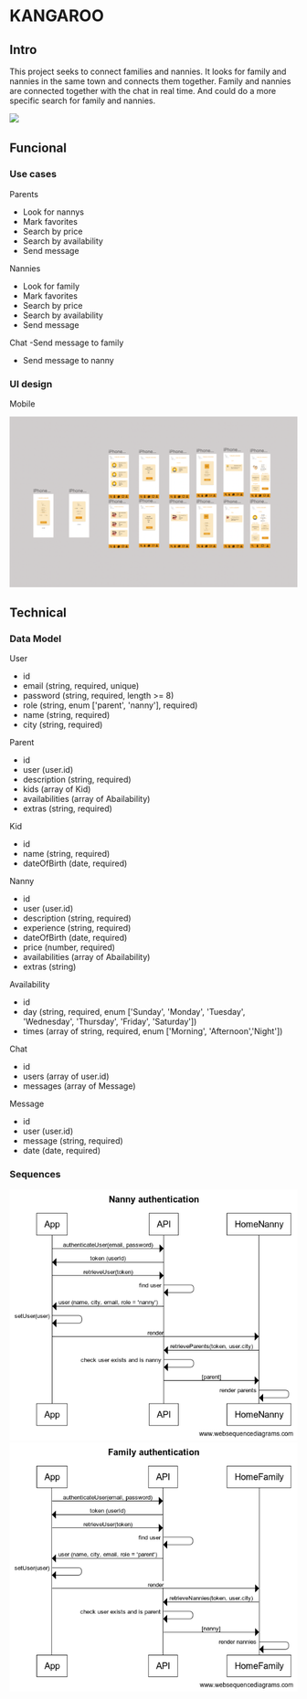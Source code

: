 # KANGAROO

## Intro

This project seeks to connect families and nannies. It looks for family and nannies in the same town and connects them together. Family and nannies are connected together with the chat in real time. And could do a more specific search for family and nannies.

![](https://media.giphy.com/media/XGDmbqHz6wrWMQB42P/giphy.gif)



## Funcional

### Use cases

Parents

- Look for nannys
- Mark favorites
- Search by price
- Search by availability
- Send message

Nannies

- Look for family
- Mark favorites
- Search by price
- Search by availability
- Send message

Chat 
-Send message to family
- Send message to nanny

### UI design

Mobile

![](./images/figma.png)

## Technical

### Data Model

User
- id
- email (string, required, unique)
- password (string, required, length >= 8)
- role (string, enum ['parent', 'nanny'], required)
- name (string, required)
- city (string, required)

Parent
- id
- user (user.id)
- description (string, required)
- kids (array of Kid)
- availabilities (array of Abailability)
- extras (string, required)

Kid
- id
- name (string, required)
- dateOfBirth (date, required)

Nanny
- id
- user (user.id)
- description (string, required)
- experience (string, required)
- dateOfBirth (date, required)
- price (number, required)
- availabilities (array of Abailability)
- extras (string)

Availability
- id
- day (string, required, enum ['Sunday', 'Monday', 'Tuesday', 'Wednesday', 'Thursday', 'Friday', 'Saturday'])
- times (array of string, required, enum ['Morning', 'Afternoon','Night'])

Chat
- id
- users (array of user.id)
- messages (array of Message)

Message
- id
- user (user.id)
- message (string, required)
- date (date, required)

### Sequences

![](./images/Nanny-authentication.png)
![](./images/Family-authentication.png)



